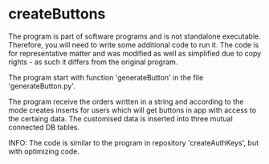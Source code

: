 # createButtons
The program is part of software programs and is not standalone executable. Therefore, you will need to write some additional code to run it. The code is for representative matter and was modified as well as simplified due to copy rights - as such it differs from the original program.

The program start with function 'generateButton' in the file 'generateButton.py'.

The program receive the orders written in a string and according to the mode creates inserts for users which will get buttons in app with access to the certaing data. The customised data is inserted into three mutual connected DB tables.

INFO: The code is similar to the program in repository 'createAuthKeys', but with optimizing code.
